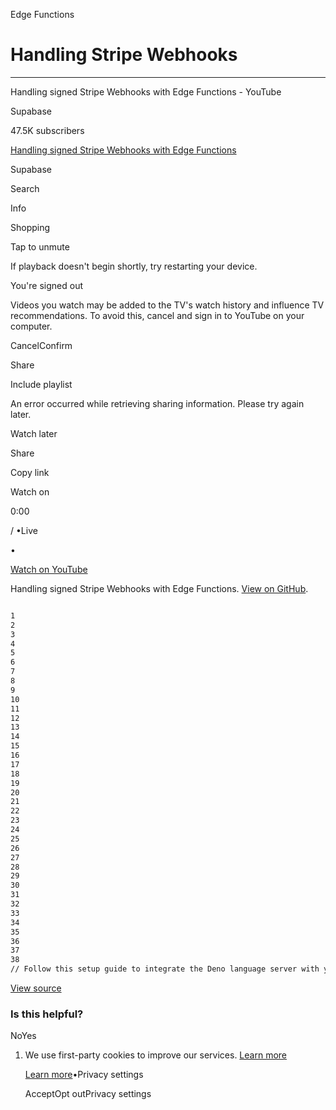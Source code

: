 Edge Functions

# Handling Stripe Webhooks

* * *

Handling signed Stripe Webhooks with Edge Functions - YouTube

Supabase

47.5K subscribers

[Handling signed Stripe Webhooks with Edge Functions](https://www.youtube.com/watch?v=6OMVWiiycLs)

Supabase

Search

Info

Shopping

Tap to unmute

If playback doesn't begin shortly, try restarting your device.

You're signed out

Videos you watch may be added to the TV's watch history and influence TV recommendations. To avoid this, cancel and sign in to YouTube on your computer.

CancelConfirm

Share

Include playlist

An error occurred while retrieving sharing information. Please try again later.

Watch later

Share

Copy link

Watch on

0:00

/ •Live

•

[Watch on YouTube](https://www.youtube.com/watch?v=6OMVWiiycLs "Watch on YouTube")

Handling signed Stripe Webhooks with Edge Functions. [View on GitHub](https://github.com/supabase/supabase/blob/master/examples/edge-functions/supabase/functions/stripe-webhooks/index.ts).

```flex

1
2
3
4
5
6
7
8
9
10
11
12
13
14
15
16
17
18
19
20
21
22
23
24
25
26
27
28
29
30
31
32
33
34
35
36
37
38
// Follow this setup guide to integrate the Deno language server with your editor:// https://deno.land/manual/getting_started/setup_your_environment// This enables autocomplete, go to definition, etc.// Import via bare specifier thanks to the import_map.json file.import Stripe from 'https://esm.sh/stripe@14?target=denonext'const stripe = new Stripe(Deno.env.get('STRIPE_API_KEY') as string, {  // This is needed to use the Fetch API rather than relying on the Node http  // package.  apiVersion: '2024-11-20'})// This is needed in order to use the Web Crypto API in Deno.const cryptoProvider = Stripe.createSubtleCryptoProvider()console.log('Hello from Stripe Webhook!')Deno.serve(async (request) => {  const signature = request.headers.get('Stripe-Signature')  // First step is to verify the event. The .text() method must be used as the  // verification relies on the raw request body rather than the parsed JSON.  const body = await request.text()  let receivedEvent  try {    receivedEvent = await stripe.webhooks.constructEventAsync(      body,      signature!,      Deno.env.get('STRIPE_WEBHOOK_SIGNING_SECRET')!,      undefined,      cryptoProvider    )  } catch (err) {    return new Response(err.message, { status: 400 })  }  console.log(`🔔 Event received: ${receivedEvent.id}`)  return new Response(JSON.stringify({ ok: true }), { status: 200 })});
```

[View source](https://github.com/supabase/supabase/blob/b28907814838b3866ab4806e361f0f5a01c9cf6b/examples/edge-functions/supabase/functions/stripe-webhooks/index.ts)

### Is this helpful?

NoYes

1. We use first-party cookies to improve our services. [Learn more](https://supabase.com/privacy#8-cookies-and-similar-technologies-used-on-our-european-services)



   [Learn more](https://supabase.com/privacy#8-cookies-and-similar-technologies-used-on-our-european-services)•Privacy settings





   AcceptOpt outPrivacy settings